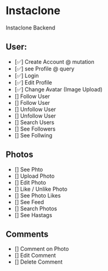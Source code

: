 # Instaclone

Instaclone Backend

## User:

- [✅] Create Account @ mutation
- [✅] see Profile @ query
- [✅] Login
- [✅] Edit Profile
- [✅] Change Avatar (Image Upload)
- [] Follow User
- [] Follow User
- [] Unfollow User
- [] Unfollow User
- [] Search Users
- [] See Followers
- [] See Follwing

## Photos

- [] See Phto
- [] Upload Photo
- [] Edit Photo
- [] Like / Unlike Photo
- [] See Photo Likes
- [] See Feed
- [] Search Photos
- [] See Hastags

## Comments

- [] Comment on Photo
- [] Edit Comment
- [] Delete Comment
